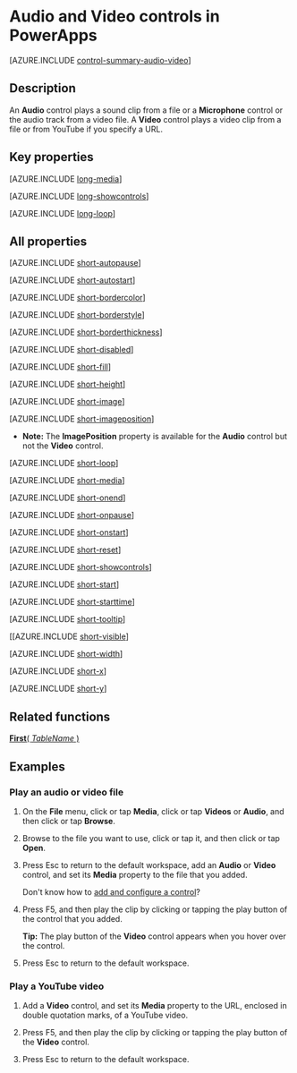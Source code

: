 <properties
    pageTitle="Audio and Video controls: reference | Microsoft PowerApps"
    description="Information, including properties and examples, about the audio and video controls"
    services=""
    suite="powerapps"
    documentationCenter="na"
    authors="aftowen"
    manager="erikre"
    editor=""
    tags=""/>

<tags
   ms.service="powerapps"
   ms.devlang="na"
   ms.topic="article"
   ms.tgt_pltfrm="na"
   ms.workload="na"
   ms.date="02/29/2016"
   ms.author="anneta"/>

# Audio and Video controls in PowerApps #
[AZURE.INCLUDE [control-summary-audio-video](../../includes/control-summary-audio-video.md)]

## Description ##
An **Audio** control plays a sound clip from a file or a **Microphone** control or the audio track from a video file. A **Video** control plays a video clip from a file or from YouTube if you specify a URL.

## Key properties ##

[AZURE.INCLUDE [long-media](../../includes/long-media.md)]

[AZURE.INCLUDE [long-showcontrols](../../includes/long-showcontrols.md)]

[AZURE.INCLUDE [long-loop](../../includes/long-loop.md)]

## All properties ##

[AZURE.INCLUDE [short-autopause](../../includes/short-autopause.md)]

[AZURE.INCLUDE [short-autostart](../../includes/short-autostart.md)]

[AZURE.INCLUDE [short-bordercolor](../../includes/short-bordercolor.md)]

[AZURE.INCLUDE [short-borderstyle](../../includes/short-borderstyle.md)]

[AZURE.INCLUDE [short-borderthickness](../../includes/short-borderthickness.md)]

[AZURE.INCLUDE [short-disabled](../../includes/short-disabled.md)]

[AZURE.INCLUDE [short-fill](../../includes/short-fill.md)]

[AZURE.INCLUDE [short-height](../../includes/short-height.md)]

[AZURE.INCLUDE [short-image](../../includes/short-image.md)]

[AZURE.INCLUDE [short-imageposition](../../includes/short-imageposition.md)]

- **Note:** The **ImagePosition** property is available for the **Audio** control but not the **Video** control.

[AZURE.INCLUDE [short-loop](../../includes/short-loop.md)]

[AZURE.INCLUDE [short-media](../../includes/short-media.md)]

[AZURE.INCLUDE [short-onend](../../includes/short-onend.md)]

[AZURE.INCLUDE [short-onpause](../../includes/short-onpause.md)]

[AZURE.INCLUDE [short-onstart](../../includes/short-onstart.md)]

[AZURE.INCLUDE [short-reset](../../includes/short-reset.md)]

[AZURE.INCLUDE [short-showcontrols](../../includes/short-showcontrols.md)]

[AZURE.INCLUDE [short-start](../../includes/short-start.md)]

[AZURE.INCLUDE [short-starttime](../../includes/short-starttime.md)]

[AZURE.INCLUDE [short-tooltip](../../includes/short-tooltip.md)]

[[AZURE.INCLUDE [short-visible](../../includes/short-visible.md)]

[AZURE.INCLUDE [short-width](../../includes/short-width.md)]

[AZURE.INCLUDE [short-x](../../includes/short-x.md)]

[AZURE.INCLUDE [short-y](../../includes/short-y.md)]

## Related functions ##

[**First**( *TableName* )](function-first-last.md)

## Examples ##
### Play an audio or video file ###
1. On the **File** menu, click or tap **Media**, click or tap **Videos** or **Audio**, and then click or tap **Browse**.

1. Browse to the file you want to use, click or tap it, and then click or tap **Open**.

1. Press Esc to return to the default workspace, add an **Audio** or **Video** control, and set its **Media** property to the file that you added.

	Don't know how to [add and configure a control](add-configure-controls.md)?

1. Press F5, and then play the clip by clicking or tapping the play button of the control that you added.

	**Tip:** The play button of the **Video** control appears when you hover over the control.

1. Press Esc to return to the default workspace.

### Play a YouTube video ###
1. Add a **Video** control, and set its **Media** property to the URL, enclosed in double quotation marks, of a YouTube video.

1. Press F5, and then play the clip by clicking or tapping the play button of the **Video** control.

1. Press Esc to return to the default workspace.
